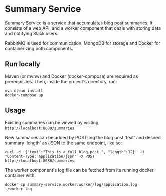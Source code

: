 # Summary Service

Summary Service is a service that accumulates blog post summaries. It consists of a web API, and a worker component that deals with storing data and notifying Slack users.

RabbitMQ is used for communication, MongoDB for storage and Docker for containerizing both components.

## Run locally

Maven (or mvnw) and Docker (docker-compose) are required as prerequisites. Then, inside the project's directory, run:

```
mvn clean install
docker-compose up
```

## Usage

Existing summaries can be viewed by visiting `http://localhost:8080/summaries`.

New summaries can be added by POST-ing the blog post 'text' and desired summary 'length' as JSON to the same endpoint, like so:

```
curl -d '{"text":"This is a full blog post.", "length":12}' -H "Content-Type: application/json" -X POST http://localhost:8080/summaries
```

The worker component's log file can be fetched from its running docker container with:

```
docker cp summary-service.worker:worker/log/application.log ./worker.log
```
